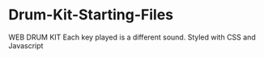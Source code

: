 # Drum-Kit-Starting-Files
 WEB DRUM KIT
 Each key played is a different sound.
 Styled with CSS and Javascript
